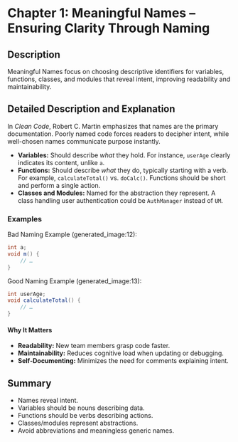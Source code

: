 # Chapter 1: Meaningful Names – Ensuring Clarity Through Naming

## Description

Meaningful Names focus on choosing descriptive identifiers for variables, functions, classes, and modules that reveal intent, improving readability and maintainability.

## Detailed Description and Explanation  
In *Clean Code*, Robert C. Martin emphasizes that names are the primary documentation. Poorly named code forces readers to decipher intent, while well-chosen names communicate purpose instantly.  

- **Variables:** Should describe *what* they hold. For instance, `userAge` clearly indicates its content, unlike `a`.  
- **Functions:** Should describe *what* they do, typically starting with a verb. For example, `calculateTotal()` vs. `doCalc()`. Functions should be short and perform a single action.  
- **Classes and Modules:** Named for the abstraction they represent. A class handling user authentication could be `AuthManager` instead of `UM`.  

### Examples  
Bad Naming Example (generated_image:12):  
```java
int a;
void m() {
    // …
}
```

Good Naming Example (generated_image:13):  
```java
int userAge;
void calculateTotal() {
    // …
}
```

#### Why It Matters  
- **Readability:** New team members grasp code faster.  
- **Maintainability:** Reduces cognitive load when updating or debugging.  
- **Self-Documenting:** Minimizes the need for comments explaining intent.

## Summary
- Names reveal intent.  
- Variables should be nouns describing data.  
- Functions should be verbs describing actions.  
- Classes/modules represent abstractions.  
- Avoid abbreviations and meaningless generic names.

